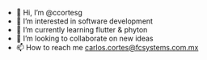 - 👋 Hi, I’m @ccortesg
- 👀 I’m interested in software development
- 🌱 I’m currently learning flutter & phyton
- 💞️ I’m looking to collaborate on new ideas
- 📫 How to reach me carlos.cortes@fcsystems.com.mx

<!---
ccortesg/ccortesg is a ✨ special ✨ repository because its `README.md` (this file) appears on your GitHub profile.
You can click the Preview link to take a look at your changes.
--->
